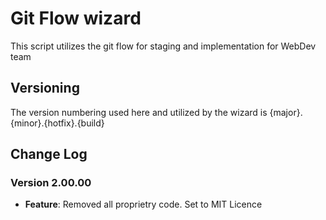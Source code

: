 # Git Flow wizard
This script utilizes the git flow for staging and implementation for WebDev team

## Versioning
The version numbering used here and utilized by the wizard is {major}.{minor}.{hotfix}.{build}

## Change Log

### Version 2.00.00
* **Feature**: Removed all proprietry code. Set to MIT Licence

